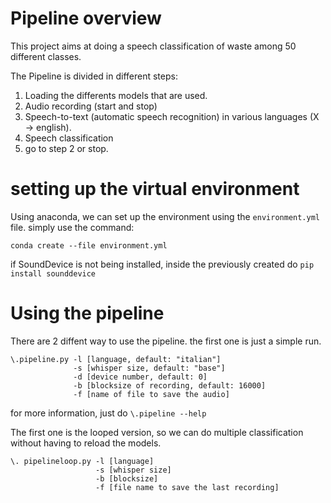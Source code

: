 # Pipeline overview

This project aims at doing a speech classification of waste among 50 different classes.

The Pipeline is divided in different steps:

1. Loading the differents models that are used.
2. Audio recording (start and stop)
3. Speech-to-text (automatic speech recognition) in various languages (X $\rightarrow$ english).
4. Speech classification
5. go to step 2 or stop.

# setting up the virtual environment

Using anaconda, we can set up the environment using the ```environment.yml``` file. simply use the command:

```conda create --file environment.yml```

if SoundDevice is not being installed, inside the previously created do ```pip install sounddevice```

# Using the pipeline

There are 2 diffent way to use the pipeline. the first one is just a simple run.

```
\.pipeline.py -l [language, default: "italian"] 
              -s [whisper size, default: "base"] 
              -d [device number, default: 0]
              -b [blocksize of recording, default: 16000]
              -f [name of file to save the audio]
```

for more information, just do ```\.pipeline --help```

The first one is the looped version, so we can do multiple classification without having to reload the models.

```
\. pipelineloop.py -l [language]
                   -s [whisper size]
                   -b [blocksize]
                   -f [file name to save the last recording] 
```